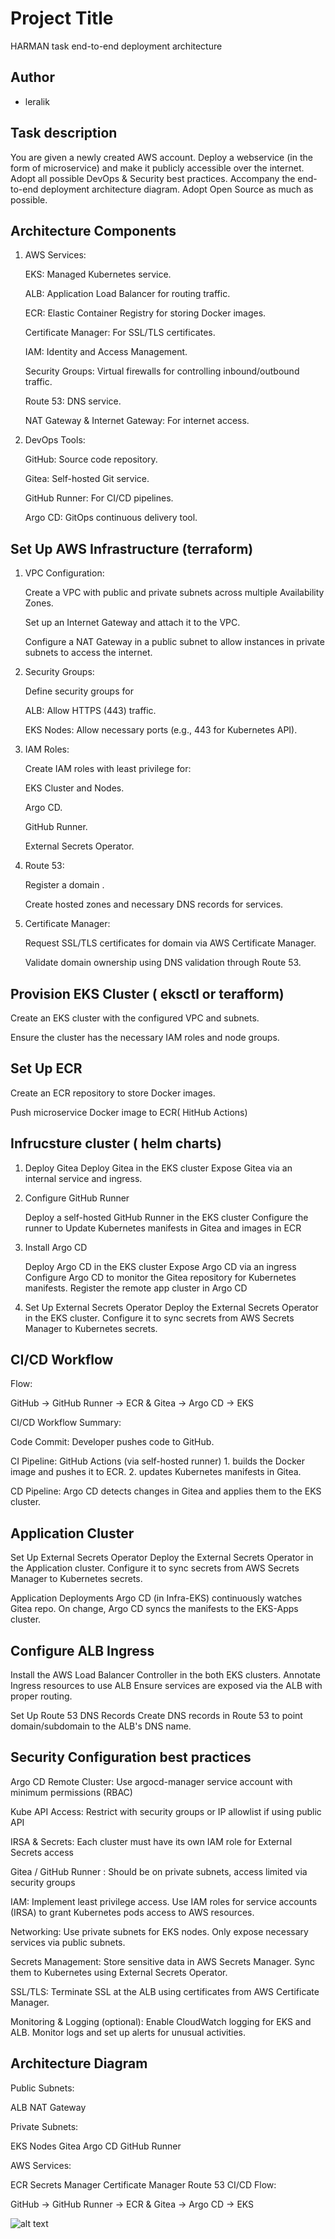 
# Project Title

HARMAN task end-to-end deployment architecture 


## Author

- leralik

## Task description

You are given a newly created AWS account. Deploy a webservice (in the form of microservice) and make it publicly accessible over the internet. Adopt all possible DevOps & Security best practices. Accompany the end-to-end deployment architecture diagram. Adopt Open Source as much as possible.


## Architecture Components

1. AWS Services:

   EKS: Managed Kubernetes service.

   ALB: Application Load Balancer for routing traffic.

   ECR: Elastic Container Registry for storing Docker images.

   Certificate Manager: For SSL/TLS certificates.

   IAM: Identity and Access Management.

   Security Groups: Virtual firewalls for controlling inbound/outbound traffic.

   Route 53: DNS service.

   NAT Gateway & Internet Gateway: For internet access.

2. DevOps Tools:

   GitHub: Source code repository.

   Gitea: Self-hosted Git service.

   GitHub Runner: For CI/CD pipelines.

   Argo CD: GitOps continuous delivery tool.

## Set Up AWS Infrastructure (terraform)

1. VPC Configuration:

   Create a VPC with public and private subnets across multiple Availability Zones.

   Set up an Internet Gateway and attach it to the VPC.

   Configure a NAT Gateway in a public subnet to allow instances in private subnets to access the internet.

2. Security Groups:

   Define security groups for

   ALB: Allow HTTPS (443) traffic.

   EKS Nodes: Allow necessary ports (e.g., 443 for Kubernetes API).

3. IAM Roles:

   Create IAM roles with least privilege for:

   EKS Cluster and Nodes.

   Argo CD.

   GitHub Runner.

   External Secrets Operator.

4. Route 53:

   Register a domain .

   Create hosted zones and necessary DNS records for services.

5. Certificate Manager:

   Request SSL/TLS certificates for  domain via AWS Certificate Manager.

   Validate domain ownership using DNS validation through Route 53.
   
## Provision EKS Cluster ( eksctl or terafform)

   Create an EKS cluster with the configured VPC and subnets.

   Ensure the cluster has the necessary IAM roles and node groups.
   
## Set Up ECR
   Create an ECR repository to store  Docker images.

   Push microservice Docker image to ECR( HitHub Actions)
   
##  Infrucsture  cluster ( helm charts)

1. Deploy Gitea
   Deploy Gitea in the EKS cluster
   Expose Gitea via an internal service and ingress.


2. Configure GitHub Runner
   
   Deploy a self-hosted GitHub Runner in the EKS cluster
   Configure the runner to Update Kubernetes manifests in Gitea and images in ECR


4. Install Argo CD
   
   Deploy Argo CD in the EKS cluster
   Expose Argo CD via an ingress 
   Configure Argo CD to monitor the Gitea repository for Kubernetes manifests. 
   Register the remote app cluster in Argo CD

6. Set Up External Secrets Operator
   Deploy the External Secrets Operator in the EKS cluster.
   Configure it to sync secrets from AWS Secrets Manager to Kubernetes secrets.

## CI/CD Workflow

Flow:

   GitHub → GitHub Runner → ECR & Gitea → Argo CD → EKS

CI/CD Workflow Summary:

   Code Commit: Developer pushes code to GitHub.

   CI Pipeline: GitHub Actions (via self-hosted runner)
      1.  builds the Docker image and pushes it to ECR.
      2.  updates Kubernetes manifests in Gitea.

CD Pipeline: Argo CD detects changes in Gitea and applies them to the EKS cluster.


## Application Cluster

Set Up External Secrets Operator
   Deploy the External Secrets Operator in the Application cluster.
   Configure it to sync secrets from AWS Secrets Manager to Kubernetes secrets.

Application Deployments
   Argo CD (in Infra-EKS) continuously watches Gitea repo.
   On change, Argo CD syncs the manifests to the EKS-Apps cluster.

## Configure ALB Ingress

 Install the AWS Load Balancer Controller in the both EKS clusters.
 Annotate  Ingress resources to use ALB
 Ensure  services are exposed via the ALB with proper routing.

Set Up Route 53 DNS Records
   Create DNS records in Route 53 to point domain/subdomain to the ALB's DNS name.


##  Security Configuration best practices


Argo CD Remote Cluster:	Use argocd-manager service account with minimum permissions (RBAC)

Kube API Access:	Restrict with security groups or IP allowlist if using public API

IRSA & Secrets:	Each cluster must have its own IAM role for External Secrets access

Gitea / GitHub Runner :	Should be on private subnets, access limited via security groups

IAM: Implement least privilege access. Use IAM roles for service accounts (IRSA) to grant Kubernetes pods access to AWS resources.

Networking: Use private subnets for EKS nodes. Only expose necessary services via public subnets.

Secrets Management: Store sensitive data in AWS Secrets Manager. Sync them to Kubernetes using External Secrets Operator.

SSL/TLS: Terminate SSL at the ALB using certificates from AWS Certificate Manager.

Monitoring & Logging (optional): Enable CloudWatch logging for EKS and ALB. Monitor logs and set up alerts for unusual activities.

## Architecture Diagram


Public Subnets:

   ALB
   NAT Gateway
   
Private Subnets:

   EKS Nodes
   Gitea
   Argo CD
   GitHub Runner
   
AWS Services:

   ECR
   Secrets Manager
   Certificate Manager
   Route 53
   CI/CD Flow:

GitHub → GitHub Runner → ECR & Gitea → Argo CD → EKS

![alt text](2025-05-31_12-07-00-1-2.gif)

